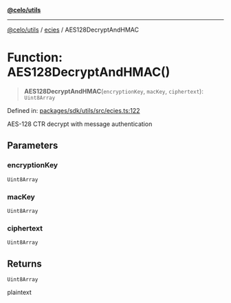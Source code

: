 [**@celo/utils**](../../README.md)

***

[@celo/utils](../../README.md) / [ecies](../README.md) / AES128DecryptAndHMAC

# Function: AES128DecryptAndHMAC()

> **AES128DecryptAndHMAC**(`encryptionKey`, `macKey`, `ciphertext`): `Uint8Array`

Defined in: [packages/sdk/utils/src/ecies.ts:122](https://github.com/celo-org/developer-tooling/blob/master/packages/sdk/utils/src/ecies.ts#L122)

AES-128 CTR decrypt with message authentication

## Parameters

### encryptionKey

`Uint8Array`

### macKey

`Uint8Array`

### ciphertext

`Uint8Array`

## Returns

`Uint8Array`

plaintext
